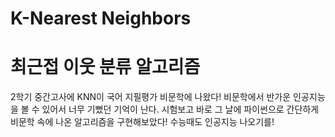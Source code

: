 # K-Nearest Neighbors

# 최근접 이웃 분류 알고리즘

2학기 중간고사에 KNN이 국어 지필평가 비문학에 나왔다! 비문학에서 반가운 인공지능을 볼 수 있어서 너무 기뻤던 기억이 난다. 시험보고 바로 그 날에 파이썬으로 간단하게 비문학 속에 나온 알고리즘을 구현해보았다! 수능때도 인공지능 나오기를!
